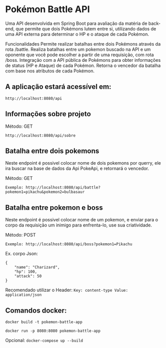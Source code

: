 <h1>Pokémon Battle API</h1>


Uma API desenvolvida em Spring Boot para avaliação da matéria de back-end, que permite que dois Pokémons lutem entre si, utilizando dados de uma API externa para determinar o HP e o ataque de cada Pokémon.

Funcionalidades
Permite realizar batalhas entre dois Pokémons através da rota /battle.
Realiza batalhas entre um pokemon buscado na API e um oponente que você pode escolher a partir de uma requisição, com rota /boss.
Integração com a API pública de Pokémons para obter informações de status (HP e Ataque) de cada Pokémon.
Retorna o vencedor da batalha com base nos atributos de cada Pokémon.

<h2>A aplicação estará acessível em:</h2>

```http://localhost:8080/api```

<h2>Informações sobre projeto</h2>

Método: GET

```http://localhost:8080/api/sobre```

<h2>Batalha entre dois pokemons</h2>

Neste endpoint é possivel colocar nome de dois pokemons por querry, ele ira buscar na base de dados da Api PokeApi, e retornará o vencedor.

Método: GET

```Exemplo: http://localhost:8080/api/battle?pokemon1=pikachu&pokemon2=bulbasaur```

<h2>Batalha entre pokemon e boss</h2>

Neste endpoint é possivel colocar nome de um pokemon, e enviar para o corpo da requisição um inimigo para enfrenta-lo, use sua criatividade.

Método: POST

```Exemplo: http://localhost:8080/api/boss?pokemon1=Pikachu ```

Ex. corpo Json:
```
{
    "name": "Charizard",
    "hp": 100,
    "attack": 50
}
```
Recomendado utilizar o Header:
```Key: content-type Value: application/json```

<h2>Comandos docker:</h2>

```docker build -t pokemon-battle-app```

```docker run -p 8080:8080 pokemon-battle-app```

Opcional: 
```docker-compose up --build```

